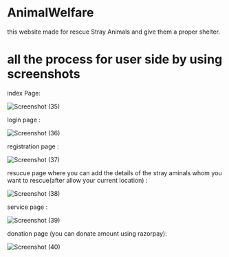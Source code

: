 # AnimalWelfare
this website made for rescue Stray Animals and give them a proper shelter.
# all the process for user side by using screenshots
index Page:<br>

![Screenshot (35)](https://github.com/sayan39/AnimalWelfare/assets/118959230/9cf9ee05-f12b-4ab1-a943-dc574cdd3ea3)

login page :<br>

![Screenshot (36)](https://github.com/sayan39/AnimalWelfare/assets/118959230/dd40c9b8-ca1e-459f-8cdf-3feee4e55a30)

registration page :<br>

![Screenshot (37)](https://github.com/sayan39/AnimalWelfare/assets/118959230/d15038a8-5a9f-413a-927f-ed2f6b043811)

resucue page where you can add the details of the stray aminals whom you want to rescue(after allow your current location) :<br>

![Screenshot (38)](https://github.com/sayan39/AnimalWelfare/assets/118959230/0992853b-c8c6-4daa-ba3e-63195559cbb5)

service page : <br>

![Screenshot (39)](https://github.com/sayan39/AnimalWelfare/assets/118959230/14fc1144-0758-4a54-9fc1-9cf04ac2003c)

donation page (you can donate amount using razorpay):<br>

![Screenshot (40)](https://github.com/sayan39/AnimalWelfare/assets/118959230/ce337d9c-67ee-4aba-9783-cb6a131f5454)



